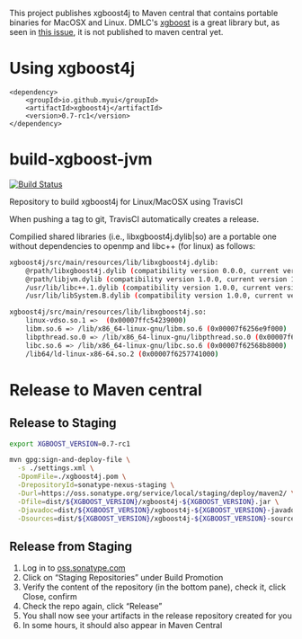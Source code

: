 This project publishes xgboost4j to Maven central that contains portable binaries for MacOSX and Linux. 
DMLC's [xgboost](https://github.com/dmlc/xgboost/) is a great library but, as seen in [this issue](https://github.com/dmlc/xgboost/issues/1807), it is not published to maven central yet.

# Using xgboost4j

```
<dependency>
    <groupId>io.github.myui</groupId>
    <artifactId>xgboost4j</artifactId>
    <version>0.7-rc1</version>
</dependency>
```

# build-xgboost-jvm
[![Build Status](https://travis-ci.org/myui/build-xgboost-jvm.svg?branch=master)](https://travis-ci.org/myui/build-xgboost-jvm)

Repository to build xgboost4j for Linux/MacOSX using TravisCI

When pushing a tag to git, TravisCI automatically creates a release.

Compilied shared libraries (i.e., libxgboost4j.dylib|so) are a portable one without dependencies to openmp and libc++ (for linux) as follows:

```sh
xgboost4j/src/main/resources/lib/libxgboost4j.dylib:
    @rpath/libxgboost4j.dylib (compatibility version 0.0.0, current version 0.0.0)
    @rpath/libjvm.dylib (compatibility version 1.0.0, current version 1.0.0)
    /usr/lib/libc++.1.dylib (compatibility version 1.0.0, current version 120.1.0)
    /usr/lib/libSystem.B.dylib (compatibility version 1.0.0, current version 1226.10.1)

xgboost4j/src/main/resources/lib/libxgboost4j.so:
    linux-vdso.so.1 =>  (0x00007ffc54239000)
    libm.so.6 => /lib/x86_64-linux-gnu/libm.so.6 (0x00007f6256e9f000)
    libpthread.so.0 => /lib/x86_64-linux-gnu/libpthread.so.0 (0x00007f6256c81000)
    libc.so.6 => /lib/x86_64-linux-gnu/libc.so.6 (0x00007f62568b8000)
    /lib64/ld-linux-x86-64.so.2 (0x00007f6257741000)
 ```

# Release to Maven central

## Release to Staging

```sh
export XGBOOST_VERSION=0.7-rc1

mvn gpg:sign-and-deploy-file \
  -s ./settings.xml \
  -DpomFile=./xgboost4j.pom \
  -DrepositoryId=sonatype-nexus-staging \
  -Durl=https://oss.sonatype.org/service/local/staging/deploy/maven2/ \
  -Dfile=dist/${XGBOOST_VERSION}/xgboost4j-${XGBOOST_VERSION}.jar \
  -Djavadoc=dist/${XGBOOST_VERSION}/xgboost4j-${XGBOOST_VERSION}-javadoc.jar \
  -Dsources=dist/${XGBOOST_VERSION}/xgboost4j-${XGBOOST_VERSION}-sources.jar
```

## Release from Staging

1. Log in to [oss.sonatype.com](https://oss.sonatype.org/)
2. Click on “Staging Repositories” under Build Promotion
3. Verify the content of the repository (in the bottom pane), check it, click Close, confirm
4. Check the repo again, click “Release”
5. You shall now see your artifacts in the release repository created for you
6. In some hours, it should also appear in Maven Central
